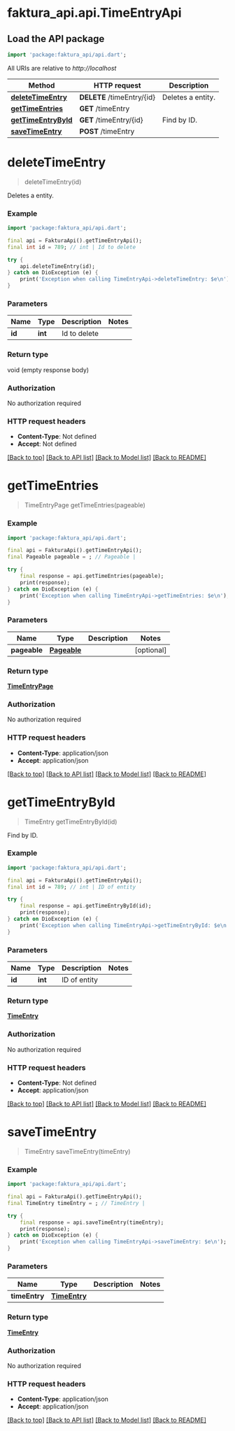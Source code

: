 # faktura_api.api.TimeEntryApi

## Load the API package
```dart
import 'package:faktura_api/api.dart';
```

All URIs are relative to *http://localhost*

Method | HTTP request | Description
------------- | ------------- | -------------
[**deleteTimeEntry**](TimeEntryApi.md#deletetimeentry) | **DELETE** /timeEntry/{id} | Deletes a entity.
[**getTimeEntries**](TimeEntryApi.md#gettimeentries) | **GET** /timeEntry | 
[**getTimeEntryById**](TimeEntryApi.md#gettimeentrybyid) | **GET** /timeEntry/{id} | Find by ID.
[**saveTimeEntry**](TimeEntryApi.md#savetimeentry) | **POST** /timeEntry | 


# **deleteTimeEntry**
> deleteTimeEntry(id)

Deletes a entity.

### Example
```dart
import 'package:faktura_api/api.dart';

final api = FakturaApi().getTimeEntryApi();
final int id = 789; // int | Id to delete

try {
    api.deleteTimeEntry(id);
} catch on DioException (e) {
    print('Exception when calling TimeEntryApi->deleteTimeEntry: $e\n');
}
```

### Parameters

Name | Type | Description  | Notes
------------- | ------------- | ------------- | -------------
 **id** | **int**| Id to delete | 

### Return type

void (empty response body)

### Authorization

No authorization required

### HTTP request headers

 - **Content-Type**: Not defined
 - **Accept**: Not defined

[[Back to top]](#) [[Back to API list]](../README.md#documentation-for-api-endpoints) [[Back to Model list]](../README.md#documentation-for-models) [[Back to README]](../README.md)

# **getTimeEntries**
> TimeEntryPage getTimeEntries(pageable)



### Example
```dart
import 'package:faktura_api/api.dart';

final api = FakturaApi().getTimeEntryApi();
final Pageable pageable = ; // Pageable | 

try {
    final response = api.getTimeEntries(pageable);
    print(response);
} catch on DioException (e) {
    print('Exception when calling TimeEntryApi->getTimeEntries: $e\n');
}
```

### Parameters

Name | Type | Description  | Notes
------------- | ------------- | ------------- | -------------
 **pageable** | [**Pageable**](Pageable.md)|  | [optional] 

### Return type

[**TimeEntryPage**](TimeEntryPage.md)

### Authorization

No authorization required

### HTTP request headers

 - **Content-Type**: application/json
 - **Accept**: application/json

[[Back to top]](#) [[Back to API list]](../README.md#documentation-for-api-endpoints) [[Back to Model list]](../README.md#documentation-for-models) [[Back to README]](../README.md)

# **getTimeEntryById**
> TimeEntry getTimeEntryById(id)

Find by ID.

### Example
```dart
import 'package:faktura_api/api.dart';

final api = FakturaApi().getTimeEntryApi();
final int id = 789; // int | ID of entity

try {
    final response = api.getTimeEntryById(id);
    print(response);
} catch on DioException (e) {
    print('Exception when calling TimeEntryApi->getTimeEntryById: $e\n');
}
```

### Parameters

Name | Type | Description  | Notes
------------- | ------------- | ------------- | -------------
 **id** | **int**| ID of entity | 

### Return type

[**TimeEntry**](TimeEntry.md)

### Authorization

No authorization required

### HTTP request headers

 - **Content-Type**: Not defined
 - **Accept**: application/json

[[Back to top]](#) [[Back to API list]](../README.md#documentation-for-api-endpoints) [[Back to Model list]](../README.md#documentation-for-models) [[Back to README]](../README.md)

# **saveTimeEntry**
> TimeEntry saveTimeEntry(timeEntry)



### Example
```dart
import 'package:faktura_api/api.dart';

final api = FakturaApi().getTimeEntryApi();
final TimeEntry timeEntry = ; // TimeEntry | 

try {
    final response = api.saveTimeEntry(timeEntry);
    print(response);
} catch on DioException (e) {
    print('Exception when calling TimeEntryApi->saveTimeEntry: $e\n');
}
```

### Parameters

Name | Type | Description  | Notes
------------- | ------------- | ------------- | -------------
 **timeEntry** | [**TimeEntry**](TimeEntry.md)|  | 

### Return type

[**TimeEntry**](TimeEntry.md)

### Authorization

No authorization required

### HTTP request headers

 - **Content-Type**: application/json
 - **Accept**: application/json

[[Back to top]](#) [[Back to API list]](../README.md#documentation-for-api-endpoints) [[Back to Model list]](../README.md#documentation-for-models) [[Back to README]](../README.md)

